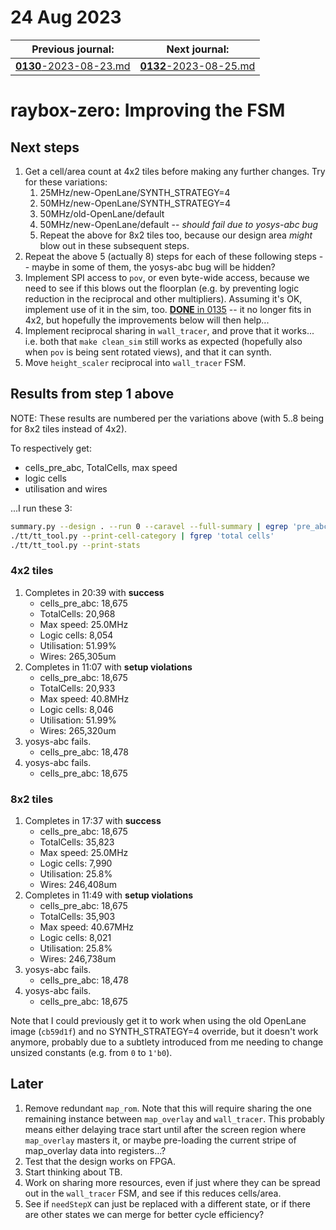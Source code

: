 # 24 Aug 2023

| Previous journal: | Next journal: |
|-|-|
| [**0130**-2023-08-23.md](./0130-2023-08-23.md) | [**0132**-2023-08-25.md](./0132-2023-08-25.md) |

# raybox-zero: Improving the FSM

## Next steps

1.  Get a cell/area count at 4x2 tiles before making any further changes. Try for these variations:
    1.  25MHz/new-OpenLane/SYNTH_STRATEGY=4
    2.  50MHz/new-OpenLane/SYNTH_STRATEGY=4
    3.  50MHz/old-OpenLane/default
    4.  50MHz/new-OpenLane/default -- *should fail due to yosys-abc bug*
    5.  Repeat the above for 8x2 tiles too, because our design area *might* blow out in these subsequent steps.
2.  Repeat the above 5 (actually 8) steps for each of these following steps -- maybe in some of them, the yosys-abc bug will be hidden?
3.  Implement SPI access to `pov`, or even byte-wide access, because we need to see if this blows out the floorplan (e.g. by preventing logic reduction in the reciprocal and other multipliers). Assuming it's OK, implement use of it in the sim, too. [**DONE** in 0135](./0135-2023-08-28.md#fixed-pov-spi-7aae611) -- it no longer fits in 4x2, but hopefully the improvements below will then help...
4.  Implement reciprocal sharing in `wall_tracer`, and prove that it works... i.e. both that `make clean_sim` still works as expected (hopefully also when `pov` is being sent rotated views), and that it can synth.
5.  Move `height_scaler` reciprocal into `wall_tracer` FSM.


## Results from step 1 above

NOTE: These results are numbered per the variations above (with 5..8 being for 8x2 tiles instead of 4x2).

To respectively get:
*   cells_pre_abc, TotalCells, max speed
*   logic cells
*   utilisation and wires

...I run these 3:
```bash
summary.py --design . --run 0 --caravel --full-summary | egrep 'pre_abc|clock_freq|TotalCells'
./tt/tt_tool.py --print-cell-category | fgrep 'total cells'
./tt/tt_tool.py --print-stats
```


### 4x2 tiles

1.  Completes in 20:39 with **success**
    *   cells_pre_abc: 18,675
    *   TotalCells: 20,968
    *   Max speed: 25.0MHz
    *   Logic cells: 8,054
    *   Utilisation: 51.99%
    *   Wires: 265,305um
2.  Completes in 11:07 with **setup violations**
    *   cells_pre_abc: 18,675
    *   TotalCells: 20,933
    *   Max speed: 40.8MHz
    *   Logic cells: 8,046
    *   Utilisation: 51.99%
    *   Wires: 265,320um
3.  yosys-abc fails.
    *   cells_pre_abc: 18,478
4.  yosys-abc fails.
    *   cells_pre_abc: 18,675

### 8x2 tiles

1.  Completes in 17:37 with **success**
    *   cells_pre_abc: 18,675
    *   TotalCells: 35,823
    *   Max speed: 25.0MHz
    *   Logic cells: 7,990
    *   Utilisation: 25.8%
    *   Wires: 246,408um
2.  Completes in 11:49 with **setup violations**
    *   cells_pre_abc: 18,675
    *   TotalCells: 35,903
    *   Max speed: 40.67MHz
    *   Logic cells: 8,021
    *   Utilisation: 25.8%
    *   Wires: 246,738um
3.  yosys-abc fails.
    *   cells_pre_abc: 18,478
4.  yosys-abc fails.
    *   cells_pre_abc: 18,675

Note that I could previously get it to work when using the old OpenLane image (`cb59d1f`) and no SYNTH_STRATEGY=4 override, but it doesn't work anymore, probably due to a subtlety introduced from me needing to change unsized constants (e.g. from `0` to `1'b0`).

## Later

1.  Remove redundant `map_rom`. Note that this will require sharing the one remaining instance between `map_overlay` and `wall_tracer`. This probably means either delaying trace start until after the screen region where `map_overlay` masters it, or maybe pre-loading the current stripe of map_overlay data into registers...?
2.  Test that the design works on FPGA.
3.  Start thinking about TB.
4.  Work on sharing more resources, even if just where they can be spread out in the `wall_tracer` FSM, and see if this reduces cells/area.
5.  See if `needStepX` can just be replaced with a different state, or if there are other states we can merge for better cycle efficiency?
